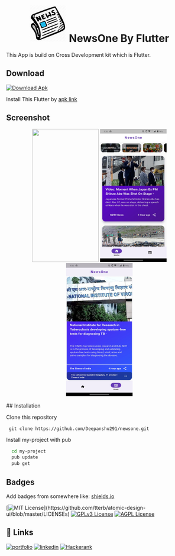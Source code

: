 

<!--   ![Logo](https://github.com/Deepanshu291/newsone/blob/master/assets/images/news.png)  -->
  


# <center> <img src ="https://github.com/Deepanshu291/newsone/blob/master/assets/images/news.png" width="100" height="100"> NewsOne By Flutter </center>

This App is build on Cross Development kit which is Flutter.  


## Download

[![Download Apk](https://img.shields.io/badge/Flutter-02569B?style=for-the-badge&logo=flutter&logoColor=white)](https://drive.google.com/file/d/106mEiPZsc7u5HVWQyYQzvt1ouzgnBQDE/view)

Install This Flutter by  [apk link](https://drive.google.com/file/d/106mEiPZsc7u5HVWQyYQzvt1ouzgnBQDE/view)

## Screenshot



<p align="middle"> 
 <img src ="https://github.com/Deepanshu291/newsone/blob/master/assets/images/Screenshot/20220709_092924.gif?raw=true" width="180" height="360">
  <img src ="https://github.com/Deepanshu291/newsone/blob/master/assets/images/Screenshot/ss-1.jpeg?raw=true" width="180" height="360">
  <img src ="https://github.com/Deepanshu291/newsone/blob/master/assets/images/Screenshot/ss-2.jpeg?raw=true" width="180" height="360">
</p>
## Installation


Clone this repository
   ```
    git clone https://github.com/Deepanshu291/newsone.git
   ```
Install my-project with pub

```bash
  cd my-project
  pub update
  pub get
```
    


## Badges

Add badges from somewhere like: [shields.io](https://shields.io/)

[![MIT License](https://img.shields.io/apm/l/atomic-design-ui.svg?)](https://github.com/tterb/atomic-design-ui/blob/master/LICENSEs)
[![GPLv3 License](https://img.shields.io/badge/License-GPL%20v3-yellow.svg)](https://opensource.org/licenses/)
[![AGPL License](https://img.shields.io/badge/license-AGPL-blue.svg)](http://www.gnu.org/licenses/agpl-3.0)


## 🔗 Links
[![portfolio](https://img.shields.io/badge/my_portfolio-000?style=for-the-badge&logo=ko-fi&logoColor=white)](https://deepanshu291.github.io/)
[![linkedin](https://img.shields.io/badge/linkedin-0A66C2?style=for-the-badge&logo=linkedin&logoColor=white)](https://www.linkedin.com/in/deepanshu291/)
[![Hackerank](https://img.shields.io/badge/-Hackerrank-2EC866?style=for-the-badge&logo=HackerRank&logoColor=white)](https://www.hackerrank.com/deepanshu2912001)

